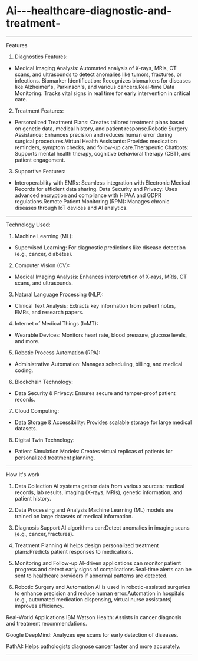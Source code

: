 # Ai---healthcare-diagnostic-and-treatment-
________________________________________

Features

1. Diagnostics Features:

* Medical Imaging Analysis: Automated analysis of X-rays, MRIs, CT scans, and ultrasounds to detect anomalies like tumors, fractures, or infections.
Biomarker Identification: Recognizes biomarkers for diseases like Alzheimer's, Parkinson's, and various cancers.Real-time Data Monitoring: Tracks vital signs in real time for early intervention in critical care.

2. Treatment Features:

* Personalized Treatment Plans: Creates tailored treatment plans based on genetic data, medical history, and patient response.Robotic Surgery Assistance: Enhances precision and reduces human error during surgical procedures.Virtual Health Assistants: Provides medication reminders, symptom checks, and follow-up care.Therapeutic Chatbots: Supports mental health therapy, cognitive behavioral therapy (CBT), and patient engagement.

3. Supportive Features:

* Interoperability with EMRs: Seamless integration with Electronic Medical Records for efficient data sharing.
Data Security and Privacy: Uses advanced encryption and compliance with HIPAA and GDPR regulations.Remote Patient Monitoring (RPM): Manages chronic diseases through IoT devices and AI analytics.

________________________________________

Technology Used:

1. Machine Learning (ML):
* Supervised Learning: For diagnostic predictions like disease detection (e.g., cancer, diabetes).

2. Computer Vision (CV):
* Medical Imaging Analysis: Enhances interpretation of X-rays, MRIs, CT scans, and ultrasounds.

3. Natural Language Processing (NLP):
* Clinical Text Analysis: Extracts key information from patient notes, EMRs, and research papers.

4. Internet of Medical Things (IoMT):
* Wearable Devices: Monitors heart rate, blood pressure, glucose levels, and more.

5. Robotic Process Automation (RPA):
* Administrative Automation: Manages scheduling, billing, and medical coding.

6. Blockchain Technology:
* Data Security & Privacy: Ensures secure and tamper-proof patient records.

7. Cloud Computing:
* Data Storage & Accessibility: Provides scalable storage for large medical datasets.

8. Digital Twin Technology:
* Patient Simulation Models: Creates virtual replicas of patients for personalized treatment planning.

________________________________________

How It's work 

1. Data Collection
AI systems gather data from various sources: medical records, lab results, imaging (X-rays, MRIs), genetic information, and patient history.

2. Data Processing and Analysis
Machine Learning (ML) models are trained on large datasets of medical information.

3. Diagnosis Support
AI algorithms can:Detect anomalies in imaging scans (e.g., cancer, fractures).

4. Treatment Planning
AI helps design personalized treatment plans:Predicts patient responses to medications.

5. Monitoring and Follow-up
AI-driven applications can monitor patient progress and detect early signs of complications.Real-time alerts can be sent to healthcare providers if abnormal patterns are detected.

6. Robotic Surgery and Automation
AI is used in robotic-assisted surgeries to enhance precision and reduce human error.Automation in hospitals (e.g., automated medication dispensing, virtual nurse assistants) improves efficiency.

Real-World Applications
IBM Watson Health: Assists in cancer diagnosis and treatment recommendations.

Google DeepMind: Analyzes eye scans for early detection of diseases.

PathAI: Helps pathologists diagnose cancer faster and more accurately.

________________________________________
